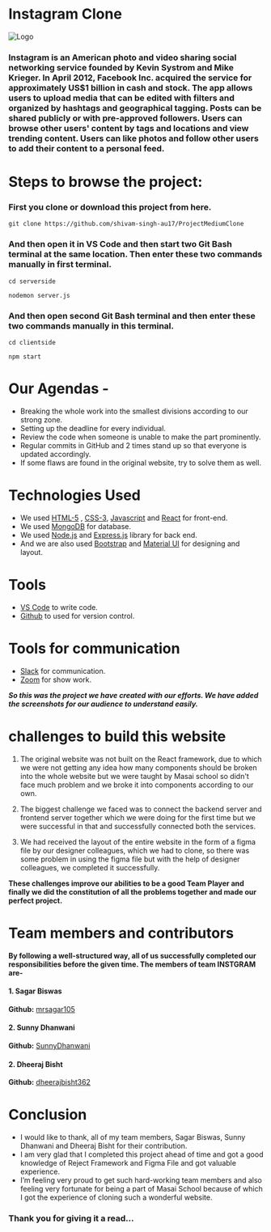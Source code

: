 # Instagram Clone

![Logo](https://wallpaperhook.com/wp-content/uploads/2021/06/Instagram-Logo-Wallpaper-From-WallpaperHook.com-For-Free.png)


### Instagram is an American photo and video sharing social networking service founded by Kevin Systrom and Mike Krieger. In April 2012, Facebook Inc. acquired the service for approximately US$1 billion in cash and stock. The app allows users to upload media that can be edited with filters and organized by hashtags and geographical tagging. Posts can be shared publicly or with pre-approved followers. Users can browse other users' content by tags and locations and view trending content. Users can like photos and follow other users to add their content to a personal feed.

# Steps to browse the project:

### First you clone or download this project from here.
```
git clone https://github.com/shivam-singh-au17/ProjectMediumClone
```
### And then open it in VS Code and then start two Git Bash terminal at the same location. Then enter these two commands manually in first terminal.  
```
cd serverside
```
```
nodemon server.js
```
### And then open second Git Bash terminal and then enter these two commands manually in this terminal.  
```
cd clientside
```
```
npm start
```

# Our Agendas - 
* Breaking the whole work into the smallest divisions according to our strong zone.
* Setting up the deadline for every individual.
* Review the code when someone is unable to make the part prominently.
* Regular commits in GitHub and 2 times stand up so that everyone is updated accordingly.
* If some flaws are found in the original website, try to solve them as well.

# Technologies Used

- We used  [HTML-5](https://www.w3schools.com/html/) ,  [CSS-3](https://www.w3schools.com/css/default.asp), [Javascript](https://www.w3schools.com/js/default.asp)  and  [React](https://reactjs.org/docs/getting-started.html)  for front-end.
- We used  [MongoDB](https://www.mongodb.com/cloud/atlas)  for database.
- We used  [Node.js](https://nodejs.org/en/)  and  [Express.js](https://expressjs.com/)  library for back end.
- And we are also used  [Bootstrap](https://getbootstrap.com/) and [Material UI](https://mui.com/) for designing and layout.

# Tools

-  [VS Code](https://code.visualstudio.com/download) to write code.
-  [Github](https://github.com/shivam-singh-au17) to used for version control.

# Tools for communication

-  [Slack](https://slack.com/intl/en-in/) for communication.
-  [Zoom](https://zoom.us/) for show work.


***So this was the project we have created with our efforts. We have added the screenshots for our audience to understand easily.***

# challenges to build this website
1. The original website was not built on the React framework, due to which we were not getting any idea how many components should be broken into the whole website but we were taught by Masai school so didn't face much problem and we broke it into components according to our own.

2. The biggest challenge we faced was to connect the backend server and frontend server together which we were doing for the first time but we were successful in that and successfully connected both the services.

3. We had received the layout of the entire website in the form of a figma file by our designer colleagues, which we had to clone, so there was some problem in using the figma file but with the help of designer colleagues, we completed it successfully.

**These challenges improve our abilities to be a good Team Player and finally we did the constitution of all the problems together and made our perfect project.**

# Team members and contributors
**By following a well-structured way, all of us successfully completed our responsibilities before the given time. The members of team INSTGRAM are-**

#### 1. Sagar Biswas
**Github:**  [mrsagar105](https://github.com/mrsagar105) 
#### 2. Sunny Dhanwani
**Github:**  [SunnyDhanwani](https://github.com/SunnyDhanwani) 
#### 2. Dheeraj Bisht
**Github:**  [dheerajbisht362](https://github.com/dheerajbisht362) 

# Conclusion
- I would like to thank, all of my team members, Sagar Biswas, Sunny Dhanwani and Dheeraj Bisht for their contribution. 
- I am very glad that I completed this project ahead of time and got a good knowledge of Reject Framework and Figma File and got valuable experience.
- I’m feeling very proud to get such hard-working team members and also feeling very fortunate for being a part of Masai School because of which I got the experience of cloning such a wonderful website.
### Thank you for giving it a read...

